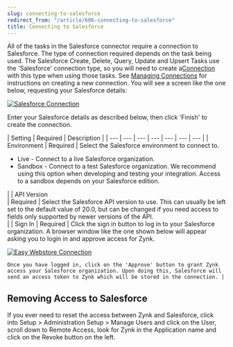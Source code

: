 ```yaml
---
slug: connecting-to-salesforce
redirect_from: "/article/606-connecting-to-salesforce"
title: Connecting to Salesforce
---
```



All of the tasks in the Salesforce connector require a connection to Salesforce. The type of connection required depends on the task being used. The Salesforce Create, Delete, Query, Update and Upsert Tasks use the 'Salesforce' connection type, so you will need to create a[Connection](49-connections) with this type when using those tasks. See [Managing Connections](managing-connections) for instructions on creating a new connection. You will see a screen like the one below, requesting your Salesforce details:



[![Salesforce Connection](http://www.zynk.com/images/v2/salesforce_connection_1.png)](http://www.zynk.com/images/v2/salesforce_connection_1.png)



Enter your Salesforce details as described below, then click 'Finish' to create the connection.



| 	Setting | 	Required | 	Description |
| --- | --- | --- | --- | --- | --- | --- |
| 	Environment | 	Required | 	Select the Salesforce environment to connect to.	
- Live - Connect to a live Salesforce organization.
- Sandbox - Connect to a test Salesforce organization. We recommend using this option when developing and testing your integration. Access to a sandbox depends on your Salesforce edition.

 |
| 	API Version	  
 | 	Required | 	Select the Salesforce API version to use. This can usually be left set to the default value of 20.0, but can be changed if you need access to fields only supported by newer versions of the API.	  
 |
| 	Sign In | 	Required | 	Click the sign in button to log in to your Salesforce organization. A browser window like the one shown below will appear asking you to login in and approve access for Zynk.  	  
  
[![Easy Webstore Connection](http://www.zynk.com/images/v2/salesforce_connection_2.png)](http://www.zynk.com/images/v2/salesforce_connection_2.png)  
  
	Once you have logged in, click on the 'Approve' button to grant Zynk access your Salesforce organization. Upon doing this, Salesforce will send an access token to Zynk which will be stored in the connection. |


## Removing Access to Salesforce


If you ever need to reset the access between Zynk and Salesforce, click into Setup > Administration Setup > Manage Users and click on the User, scroll down to Remote Access, look for Zynk in the Application name and click on the Revoke button on the left.

